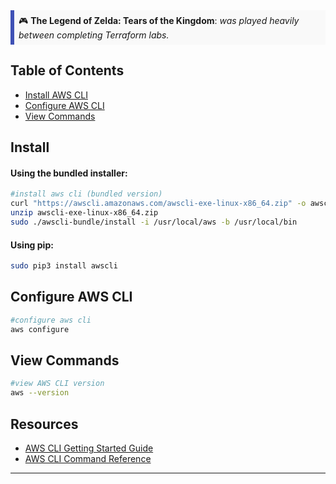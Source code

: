 <div style="background-color: #f9f9f9; border-left: 6px solid #3f51b5; padding: 0.5em;">
  🎮 <strong>The Legend of Zelda: Tears of the Kingdom</strong>: <em>was played heavily between completing Terraform labs.</em>
</div>

## Table of Contents

- [Install AWS CLI](#install)
- [Configure AWS CLI](#configure-aws-cli)
- [View Commands](#view-commands)

## Install

#### Using the bundled installer:

```bash
#install aws cli (bundled version)
curl "https://awscli.amazonaws.com/awscli-exe-linux-x86_64.zip" -o awscli-exe-linux-x86_64.zip
unzip awscli-exe-linux-x86_64.zip
sudo ./awscli-bundle/install -i /usr/local/aws -b /usr/local/bin
```
#### Using pip:

```bash
sudo pip3 install awscli
```

## Configure AWS CLI

```bash
#configure aws cli
aws configure
```

## View Commands

```bash
#view AWS CLI version
aws --version
```


## Resources

- [AWS CLI Getting Started Guide](https://docs.aws.amazon.com/cli/latest/userguide/cli-configure-quickstart.html)
- [AWS CLI Command Reference](https://docs.aws.amazon.com/cli/latest/index.html)

---
